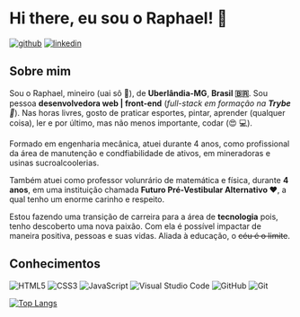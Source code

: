 # Hi there, eu sou o Raphael! 👋

[![github](https://img.shields.io/badge/GitHub-100000?style=for-the-badge&logo=github&logoColor=white)](https://github.com/raphaelprsilva/)
[![linkedin](https://img.shields.io/badge/LinkedIn-0077B5?style=for-the-badge&logo=linkedin&logoColor=white)](https://www.linkedin.com/in/raphael-pereira-silva/)
## Sobre mim

Sou o Raphael, mineiro (uai sô 🔺), de **Uberlândia-MG**, **Brasil 🇧🇷**. Sou pessoa **desenvolvedora web | front-end** (*full-stack em formação na **Trybe** 🚀*). Nas horas livres, gosto de praticar esportes, pintar, aprender (qualquer coisa), ler e por último, mas não menos importante, codar (:heart_eyes: 💻).

Formado em engenharia mecânica, atuei durante 4 anos, como profissional da área de manutenção e condfiabilidade de ativos, em mineradoras e usinas sucroalcoolerias. 

Também atuei como professor volunrário de matemática e física, durante **4 anos**, em uma instituição chamada **Futuro Pré-Vestibular Alternativo ❤️**, a qual tenho um enorme carinho e respeito. 

Estou fazendo uma transição de carreira para a área de **tecnologia** pois, tenho descoberto uma nova paixão. Com ela é possível impactar de maneira positiva, pessoas e suas vidas. Aliada à educação, o ~~céu é o limite~~.

## Conhecimentos
<img alt="HTML5" src="https://img.shields.io/badge/html5-%23E34F26.svg?&style=for-the-badge&logo=html5&logoColor=white"/> <img alt="CSS3" src="https://img.shields.io/badge/css3-%231572B6.svg?&style=for-the-badge&logo=css3&logoColor=white"/> <img alt="JavaScript" src="https://img.shields.io/badge/javascript-%23323330.svg?&style=for-the-badge&logo=javascript&logoColor=%23F7DF1E"/> <img alt="Visual Studio Code" src="https://img.shields.io/badge/VisualStudioCode-0078d7.svg?&style=for-the-badge&logo=visual-studio-code&logoColor=white"/> <img alt="GitHub" src="https://img.shields.io/badge/github-%23121011.svg?&style=for-the-badge&logo=github&logoColor=white"/> <img alt="Git" src="https://img.shields.io/badge/git-%23F05033.svg?&style=for-the-badge&logo=git&logoColor=white"/>

[![Top Langs](https://github-readme-stats.vercel.app/api/top-langs/?username=raphaelprsilva&layout=compact&theme=gruvbox)](https://github.com/anuraghazra/github-readme-stats)

